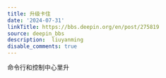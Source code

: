 ```yaml
---
title: 升级卡住
date: '2024-07-31'
linkTitle: https://bbs.deepin.org/en/post/275819
source: deepin_bbs
description:  liuyanming 
disable_comments: true
---
```

命令行和控制中心里升
